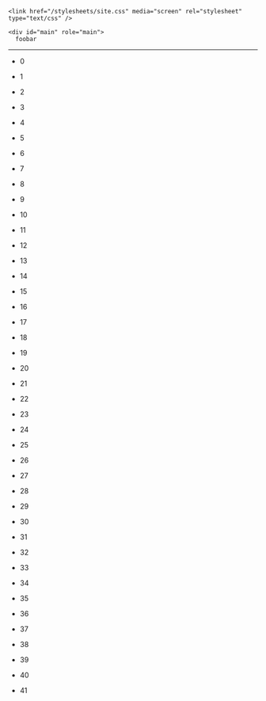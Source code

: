 <!DOCTYPE html>
<html>
  <head>
    <meta charset="utf-8">
    <!-- Always force latest IE rendering engine (even in intranet) & Chrome Frame -->
    <meta content="IE=edge,chrome=1" http-equiv="X-UA-Compatible">

    <link href="/stylesheets/site.css" media="screen" rel="stylesheet" type="text/css" />
    
  </head>
  
  <body class="README">

    <div id="main" role="main">
      foobar
-----


* 0


* 1


* 2


* 3


* 4


* 5


* 6


* 7


* 8


* 9


* 10


* 11


* 12


* 13


* 14


* 15


* 16


* 17


* 18


* 19


* 20


* 21


* 22


* 23


* 24


* 25


* 26


* 27


* 28


* 29


* 30


* 31


* 32


* 33


* 34


* 35


* 36


* 37


* 38


* 39


* 40


* 41


    </div>
    
  </body>
</html>
